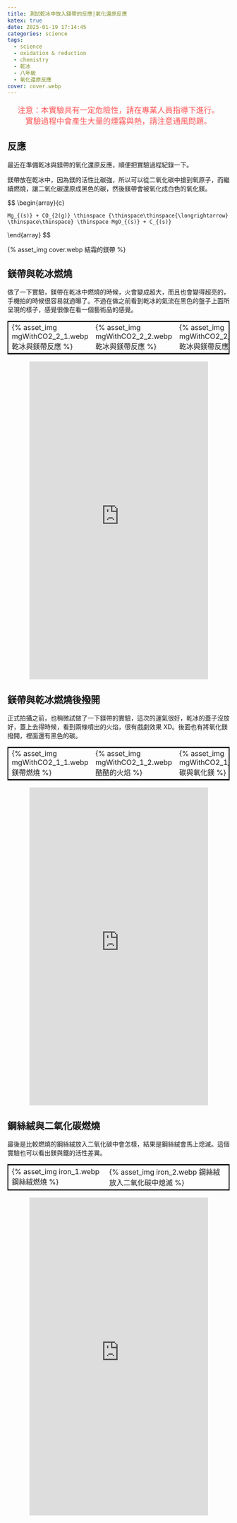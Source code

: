 ```yaml
---
title: 測試乾冰中放入鎂帶的反應|氧化還原反應
katex: true
date: 2025-01-19 17:14:45
categories: science
tags: 
  - science
  - oxidation & reduction
  - chemistry
  - 乾冰
  - 八年級
  - 氧化還原反應
cover: cover.webp
---
```

<p style="font-size:1.1rem;color:#f55;text-align:center">
注意：本實驗具有一定危險性，請在專業人員指導下進行。<br>實驗過程中會產生大量的煙霧與熱，請注意通風問題。</p>

## 反應

最近在準備乾冰與鎂帶的氧化還原反應，順便把實驗過程紀錄一下。

鎂帶放在乾冰中，因為鎂的活性比碳強，所以可以從二氧化碳中搶到氧原子，而繼續燃燒，讓二氧化碳還原成黑色的碳，然後鎂帶會被氧化成白色的氧化鎂。

$$
\begin{array}{c}

    Mg_{(s)} + CO_{2(g)} \thinspace {\thinspace\thinspace{\longrightarrow} \thinspace\thinspace} \thinspace MgO_{(s)} + C_{(s)}
\end{array}
$$


{% asset_img cover.webp 結霜的鎂帶 %}

## 鎂帶與乾冰燃燒

做了一下實驗，鎂帶在乾冰中燃燒的時候，火會變成超大，而且也會變得超亮的，手機拍的時候很容易就過曝了。不過在做之前看到乾冰的氣流在黑色的盤子上面所呈現的樣子，感覺很像在看一個藝術品的感覺。

<table style="border: 2px solid;">
<tr>
<td>{% asset_img mgWithCO2_2_1.webp 乾冰與鎂帶反應 %}</td>
<td>{% asset_img mgWithCO2_2_2.webp 乾冰與鎂帶反應 %}</td>
<td>{% asset_img mgWithCO2_2_3.webp 乾冰與鎂帶反應 %}</td>
<td>{% asset_img mgWithCO2_2_4.webp 乾冰與鎂帶反應 %}</td>
</tr>
</table>

<div style="text-align:center">
<iframe width="405" height="720" src="https://www.youtube.com/embed/GcQLRf_sBdA" title="YouTube video player" frameborder="0" allow="accelerometer; autoplay; clipboard-write; encrypted-media; gyroscope; picture-in-picture; web-share" allowfullscreen></iframe>
</div>

## 鎂帶與乾冰燃燒後撥開

正式拍攝之前，也稍微試做了一下鎂帶的實驗，這次的運氣很好，乾冰的蓋子沒放好，蓋上去得時候，看到兩條噴出的火焰，很有戲劇效果 XD。後面也有將氧化鎂撥開，裡面還有黑色的碳。

<table style="border: 2px solid;">
<tr>
<td>{% asset_img mgWithCO2_1_1.webp 鎂帶燃燒 %}</td>
<td>{% asset_img mgWithCO2_1_2.webp 酷酷的火焰 %}</td>
<td>{% asset_img mgWithCO2_1_3.webp 碳與氧化鎂 %}</td>
</tr>
</table>

<div style="text-align:center">
<iframe width="405" height="720" src="https://www.youtube.com/embed/of348vZEANE" title="YouTube video player" frameborder="0" allow="accelerometer; autoplay; clipboard-write; encrypted-media; gyroscope; picture-in-picture; web-share" allowfullscreen></iframe>
</div>


## 鋼絲絨與二氧化碳燃燒

最後是比較燃燒的鋼絲絨放入二氧化碳中會怎樣，結果是鋼絲絨會馬上熄滅。這個實驗也可以看出鎂與鐵的活性差異。

<table style="border: 2px solid;">
<tr>
<td>{% asset_img iron_1.webp 鋼絲絨燃燒 %}</td>
<td>{% asset_img iron_2.webp 鋼絲絨放入二氧化碳中熄滅 %}</td>
</tr>
</table>

<div style="text-align:center">
<iframe width="405" height="720" src="https://www.youtube.com/embed/Zuz9vrV64k8" title="YouTube video player" frameborder="0" allow="accelerometer; autoplay; clipboard-write; encrypted-media; gyroscope; picture-in-picture; web-share" allowfullscreen></iframe>
</div>